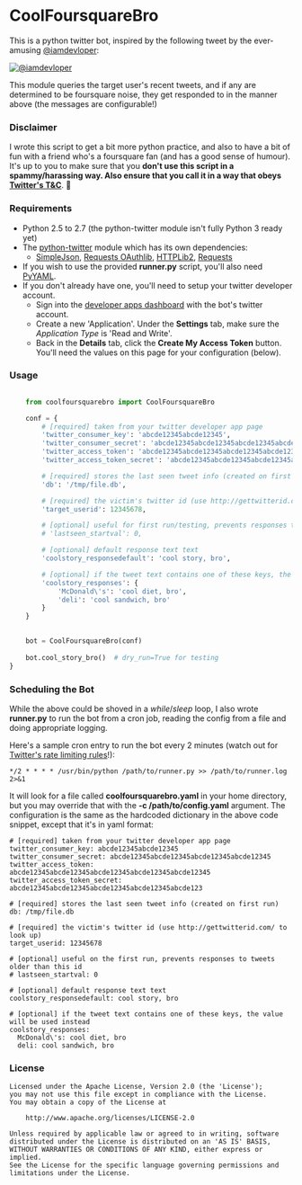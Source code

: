 # CoolFoursquareBro #

This is a python twitter bot, inspired by the following tweet by the ever-amusing [@iamdevloper](https://twitter.com/iamdevloper): 

[![@iamdevloper](http://barryoneill.net/coolfoursquarebro_tweetref.png)](https://twitter.com/iamdevloper/statuses/400696778196275200)

This module queries the target user's recent tweets, and if any are determined to be foursquare 
noise, they get responded to in the manner above (the messages are configurable!)

### Disclaimer ###

I wrote this script to get a bit more python practice, and also to have a bit of fun with a friend 
who's a foursquare fan  (and has a good sense of humour).  It's up to you to make sure that you
**don't use this script in a spammy/harassing way.  Also ensure that you call it in a way that obeys 
[Twitter's T&C](https://dev.twitter.com/terms/api-terms)**. :hear_no_evil:   


### Requirements ###

* Python 2.5 to 2.7 (the python-twitter module isn't fully Python 3 ready yet) 
* The [python-twitter](https://github.com/bear/python-twitter) module which has its own dependencies:
	* [SimpleJson](http://cheeseshop.python.org/pypi/simplejson), [Requests OAuthlib](https://requests-oauthlib.readthedocs.org/en/latest/), [HTTPLib2](http://code.google.com/p/httplib2/), [Requests](http://docs.python-requests.org/en/latest/)
* If you wish to use the provided **runner.py** script, you'll also need [PyYAML](http://pyyaml.org/).
* If you don't already have one, you'll need to setup your twitter developer account.  
	* Sign into the [developer apps dashboard](https://dev.twitter.com/apps) with the bot's twitter account.  
	* Create a new 'Application'.  Under the **Settings** tab, make sure the *Application Type* is 'Read and Write'.  
  	* Back in the **Details** tab, click the **Create My Access Token** button.  You'll need the values on
  	  this page for your configuration (below). 



### Usage ###

```python

	from coolfoursquarebro import CoolFoursquareBro

    conf = {
        # [required] taken from your twitter developer app page
        'twitter_consumer_key': 'abcde12345abcde12345',
        'twitter_consumer_secret': 'abcde12345abcde12345abcde12345abcde12345',
        'twitter_access_token': 'abcde12345abcde12345abcde12345abcde12345abcde12345',
        'twitter_access_token_secret': 'abcde12345abcde12345abcde12345abcde12345abcde123',

        # [required] stores the last seen tweet info (created on first run)
        'db': '/tmp/file.db',

        # [required] the victim's twitter id (use http://gettwitterid.com/ to look up)
        'target_userid': 12345678,

        # [optional] useful for first run/testing, prevents responses to tweets older than this id
        # 'lastseen_startval': 0,

        # [optional] default response text text
        'coolstory_responsedefault': 'cool story, bro',

        # [optional] if the tweet text contains one of these keys, the value will be used instead
        'coolstory_responses': {
            'McDonald\'s': 'cool diet, bro',
            'deli': 'cool sandwich, bro'
        }
    }

	
    bot = CoolFoursquareBro(conf)
	 	
    bot.cool_story_bro()  # dry_run=True for testing 
}

```

### Scheduling the Bot ###

While the above could be shoved in a *while*/*sleep* loop, I also wrote **runner.py** to run the
bot from a cron job, reading the config from a file and doing appropriate logging. 

Here's a sample cron entry to run the bot every 2 minutes (watch out for 
[Twitter's rate limiting rules](https://dev.twitter.com/docs/rate-limiting/1.1)!):

	*/2 * * * * /usr/bin/python /path/to/runner.py >> /path/to/runner.log 2>&1
	
It will look for a file called **coolfoursquarebro.yaml** in your home directory, 
but you may override that with the **-c /path/to/config.yaml** argument.   The configuration 
is the same as the hardcoded dictionary in the above code snippet, except that it's  in yaml format:

	# [required] taken from your twitter developer app page
	twitter_consumer_key: abcde12345abcde12345
	twitter_consumer_secret: abcde12345abcde12345abcde12345abcde12345
	twitter_access_token: abcde12345abcde12345abcde12345abcde12345abcde12345
	twitter_access_token_secret: abcde12345abcde12345abcde12345abcde12345abcde123
	
	# [required] stores the last seen tweet info (created on first run)
	db: /tmp/file.db
	
	# [required] the victim's twitter id (use http://gettwitterid.com/ to look up)
	target_userid: 12345678
	
	# [optional] useful on the first run, prevents responses to tweets older than this id
	# lastseen_startval: 0
	
	# [optional] default response text text
	coolstory_responsedefault: cool story, bro
	
	# [optional] if the tweet text contains one of these keys, the value will be used instead
	coolstory_responses:
	  McDonald\'s: cool diet, bro
	  deli: cool sandwich, bro
	

### License ###
	
	
	Licensed under the Apache License, Version 2.0 (the 'License');
	you may not use this file except in compliance with the License.
	You may obtain a copy of the License at
	
	    http://www.apache.org/licenses/LICENSE-2.0
	
	Unless required by applicable law or agreed to in writing, software
	distributed under the License is distributed on an 'AS IS' BASIS,
	WITHOUT WARRANTIES OR CONDITIONS OF ANY KIND, either express or implied.
	See the License for the specific language governing permissions and
	limitations under the License.







